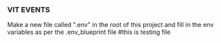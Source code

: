 ### VIT EVENTS

Make a new file called ".env" in the root of this project and fill in the env variables as per the
.env_blueprint file
#this is testing file
